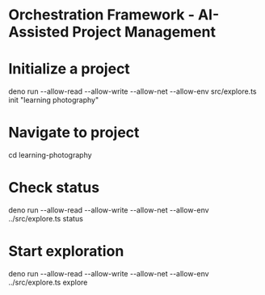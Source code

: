 # Orchestration Framework - AI-Assisted Project Management

# Initialize a project
deno run --allow-read --allow-write --allow-net --allow-env src/explore.ts init "learning photography"

# Navigate to project
cd learning-photography

# Check status
deno run --allow-read --allow-write --allow-net --allow-env ../src/explore.ts status

# Start exploration
deno run --allow-read --allow-write --allow-net --allow-env ../src/explore.ts explore